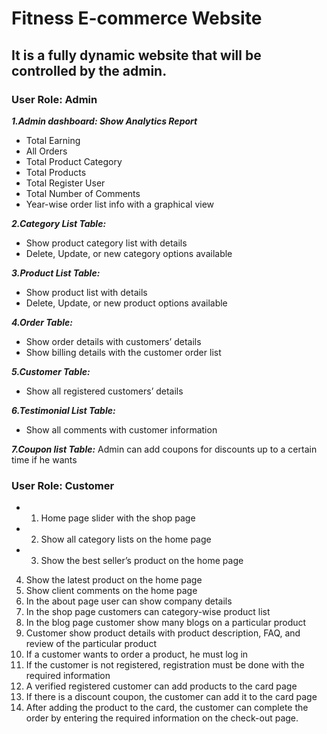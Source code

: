 # Fitness E-commerce Website
## It is a fully dynamic website that will be controlled by the admin.

### User Role: Admin
<!-- ## Features:  -->
***1.Admin dashboard: Show Analytics Report***
* Total Earning
* All Orders
* Total Product Category
* Total Products
* Total Register User
* Total Number of Comments
* Year-wise order list info with a graphical view

***2.Category List Table:***
* Show product category list with details     
* Delete, Update, or new category options available

***3.Product List Table:***
* Show product list with details     
* Delete, Update, or new product options available

***4.Order Table:***  
* Show order details with customers’ details
* Show billing details with the customer order list

***5.Customer Table:***                        
* Show all registered customers’ details

***6.Testimonial List Table:***             
* Show all comments with customer information

***7.Coupon list Table:***
Admin can add coupons for discounts up to a certain time if he wants

### User Role: Customer 
<!-- Features: -->
* 1.	Home page slider with the shop page
* 2.	Show all category lists on the home page
* 3.	Show the best seller’s product on the home page
4.	Show the latest product on the home page
5.	Show client comments on the home page
6.	In the about page user can show company details
7.	In the shop page customers can category-wise product list
8.	In the blog page customer show many blogs on a particular product 
9.	Customer show product details with product description, FAQ, and review of the particular product
10.	If a customer wants to order a product, he must log in
11.	If the customer is not registered, registration must be done with the required information
12.	A verified registered customer can add products to the card page
13.	If there is a discount coupon, the customer can add it to the card page
14.	After adding the product to the card, the customer can complete the order by entering the required information on the check-out page.

